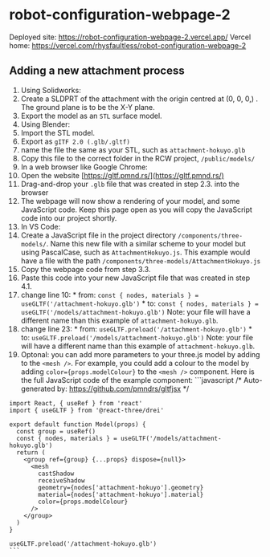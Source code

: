 # robot-configuration-webpage-2
Deployed site: <a>https://robot-configuration-webpage-2.vercel.app/</a>
Vercel home: <a>https://vercel.com/rhysfaultless/robot-configuration-webpage-2</a>

## Adding a new attachment process
1. Using Solidworks: 
  1. Create a SLDPRT of the attachment with the origin centred at (0, 0, 0,) .
    The ground plane is to be the X-Y plane.
  2. Export the model as an `STL` surface model.
2. Using Blender: 
  1. Import the STL model.
  2. Export as `gITF 2.0 (.glb/.gltf)`
  3. name the file the same as your STL, such as `attachment-hokuyo.glb`
  4. Copy this file to the correct folder in the RCW project, `/public/models/`
3. In a web browser like Google Chrome:
  1. Open the website [https://gltf.pmnd.rs/](https://gltf.pmnd.rs/)
  2. Drag-and-drop your `.glb` file that was created in step 2.3. into the browser
  3. The webpage will now show a rendering of your model, and some JavaScript code. 
    Keep this page open as you will copy the JavaScript code into our project shortly. 
4. In VS Code:
  1. Create a JavaScript file in the project directory `/components/three-models/`.
    Name this new file with a similar scheme to your model but using PascalCase, such as `AttachmentHokuyo.js`.
    This example would have a file with the path `/components/three-models/AttachmentHokuyo.js`
  2. Copy the webpage code from step 3.3.
  3. Paste this code into your new JavaScript file that was created in step 4.1.
  4. change line 10:
    * from: `const { nodes, materials } = useGLTF('/attachment-hokuyo.glb')`
    * to:   `const { nodes, materials } = useGLTF('/models/attachment-hokuyo.glb')`
    Note: your file will have a different name than this example of `attachment-hokuyo.glb`.
  5. change line 23:
    * from: `useGLTF.preload('/attachment-hokuyo.glb')`
    * to:   `useGLTF.preload('/models/attachment-hokuyo.glb')`
    Note: your file will have a different name than this example of `attachment-hokuyo.glb`.
  6. Optonal: you can add more parameters to your three.js model by adding to the `<mesh />`.
    For example, you could add a colour to the model by adding `color={props.modelColour}` to the `<mesh />` component.
    Here is the full JavaScript code of the example component:
    ```javascript
    /*
    Auto-generated by: https://github.com/pmndrs/gltfjsx
    */
    
    import React, { useRef } from 'react'
    import { useGLTF } from '@react-three/drei'
    
    export default function Model(props) {
      const group = useRef()
      const { nodes, materials } = useGLTF('/models/attachment-hokuyo.glb')
      return (
        <group ref={group} {...props} dispose={null}>
          <mesh
            castShadow
            receiveShadow
            geometry={nodes['attachment-hokuyo'].geometry}
            material={nodes['attachment-hokuyo'].material}
            color={props.modelColour}
          />
        </group>
      )
    }

    useGLTF.preload('/attachment-hokuyo.glb')
    ```